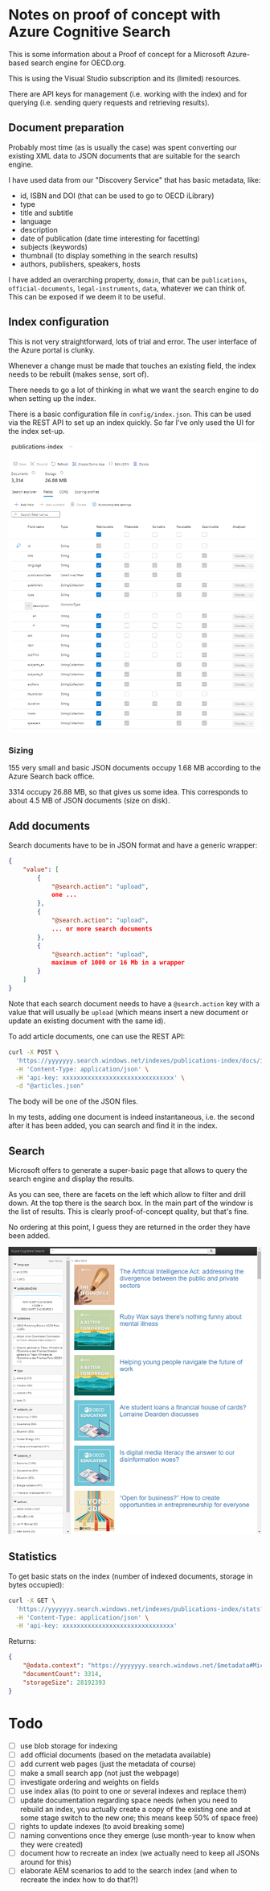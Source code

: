 # Notes on proof of concept with Azure Cognitive Search 

This is some information about a Proof of concept for a Microsoft Azure-based search engine for OECD.org.

This is using the Visual Studio subscription and its (limited) resources.

There are API keys for management (i.e. working with the index) and for querying (i.e. sending query requests and retrieving results).

## Document preparation

Probably most time (as is usually the case) was spent converting our existing XML data to JSON documents that are suitable for the search engine.

I have used data from our "Discovery Service" that has basic metadata, like:
* id, ISBN and DOI (that can be used to go to OECD iLibrary)
* type
* title and subtitle
* language
* description
* date of publication (date time interesting for facetting)
* subjects (keywords)
* thumbnail (to display something in the search results)
* authors, publishers, speakers, hosts

I have added an overarching property, `domain`, that can be `publications`, `official-documents`, `legal-instruments`, `data`, whatever we can think of. This can be exposed if we deem it to be useful.

## Index configuration

This is not very straightforward, lots of trial and error. The user interface of the Azure portal is clunky.

Whenever a change must be made that touches an existing field, the index needs to be rebuilt (makes sense, sort of).

There needs to go a lot of thinking in what we want the search engine to do when setting up the index.

There is a basic configuration file in `config/index.json`. This can be used via the REST API to set up an index quickly. So far I've only used the UI for the index set-up.

![Screenshot of index set-up](./index-screenshot.png "Screenshot of index set-up")


### Sizing

155 very small and basic JSON documents occupy 1.68 MB according to the Azure Search back office.

3314 occupy 26.88 MB, so that gives us some idea. This corresponds to about 4.5 MB of JSON documents (size on disk).

## Add documents

Search documents have to be in JSON format and have a generic wrapper:

```json
{
    "value": [
        {
            "@search.action": "upload",
            one ...
        },
        {
            "@search.action": "upload",
            ... or more search documents
        },
        {
            "@search.action": "upload",
            maximum of 1000 or 16 Mb in a wrapper
        }
    ]
}
```

Note that each search document needs to have a `@search.action` key with a value that will usually be `upload` (which means insert a new document or update an existing document with the same id).

To add article documents, one can use the REST API:

```bash
curl -X POST \
  'https://yyyyyyy.search.windows.net/indexes/publications-index/docs/index?api-version=2020-06-30' \
  -H 'Content-Type: application/json' \
  -H 'api-key: xxxxxxxxxxxxxxxxxxxxxxxxxxxxxxx' \
  -d "@articles.json"
```

The body will be one of the JSON files.

In my tests, adding one document is indeed instantaneous, i.e. the second after it has been added, you can search and find it in the index.

## Search

Microsoft offers to generate a super-basic page that allows to query the search engine and display the results.

As you can see, there are facets on the left which allow to filter and drill down. At the top there is the search box.
In the main part of the window is the list of results. This is clearly proof-of-concept quality, but that's fine.

No ordering at this point, I guess they are returned in the order they have been added.

![Screenshot of search interface](./search-results.png "Screenshot of search interface")

## Statistics

To get basic stats on the index (number of indexed documents, storage in bytes occupied):

```bash
curl -X GET \
  'https://yyyyyyy.search.windows.net/indexes/publications-index/stats?api-version=2020-06-30' \
  -H 'Content-Type: application/json' \
  -H 'api-key: xxxxxxxxxxxxxxxxxxxxxxxxxxxxxxx'
```
Returns:

```json
{
    "@odata.context": "https://yyyyyyy.search.windows.net/$metadata#Microsoft.Azure.Search.V2020_06_30.IndexStatistics",
    "documentCount": 3314,
    "storageSize": 28192393
}
```

# Todo

- [ ] use blob storage for indexing
- [ ] add official documents (based on the metadata available)
- [ ] add current web pages (just the metadata of course)
- [ ] make a small search app (not just the webpage)
- [ ] investigate ordering and weights on fields
- [ ] use index alias (to point to one or several indexes and replace them)
- [ ] update documentation regarding space needs (when you need to rebuild an index, you actually create a copy of the existing one and at some stage switch to the new one; this means keep 50% of space free)
- [ ] rights to update indexes (to avoid breaking some)
- [ ] naming conventions once they emerge (use month-year to know when they were created)
- [ ] document how to recreate an index (we actually need to keep all JSONs around for this)
- [ ] elaborate AEM scenarios to add to the search index (and when to recreate the index how to do that?!)